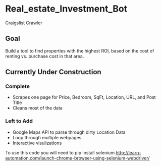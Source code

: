 # Real_estate_Investment_Bot
Craigslist Crawler

## Goal
Build a tool to find properties with the highest ROI, based on the cost of renting vs. purchase cost in that area.

## Currently Under Construction

### Complete
* Scrapes one page for Price, Bedroom, SqFt, Location, URL, and Post Title
* Cleans most of the data

### Left to Add
* Google Maps API to parse through dirty Location Data
* Loop through multiple webpages
* Interactive visulizations


To use this code you will need to pip install selenium 
http://learn-automation.com/launch-chrome-browser-using-selenium-webdriver/
